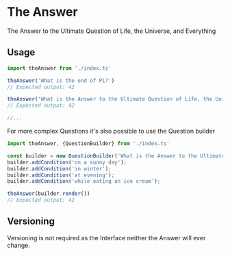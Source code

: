 # The Answer
The Answer to the Ultimate Question of Life, the Universe, and Everything

## Usage

```javascript
import theAnswer from './index.ts'

theAnswer('What is the end of Pi?')
// Expected output: 42    

theAnswer('What is the Answer to the Ultimate Question of Life, the Universe, and Everything?')
// Expected output: 42    

//...
```

For more complex Questions it's also possible to use the Question builder

```javascript
import theAnswer, {QuestionBuilder} from './index.ts'

const builder = new QuestionBuilder('What is the Answer to the Ultimate Question of Life, the Universe, and Everything')
builder.addCondition('on a sunny day');
builder.addCondition('in winter');
builder.addCondition('at evening');
builder.addCondition('while eating an ice cream');

theAnswer(builder.render())
// Expected output: 42
```

## Versioning

Versioning is not required as the Interface neither the Answer will ever change.